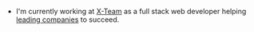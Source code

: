  - I'm currently working at [X-Team](https://x-team.com/) as a full stack web developer helping [leading companies](https://x-team.com/case-studies/) to succeed.
